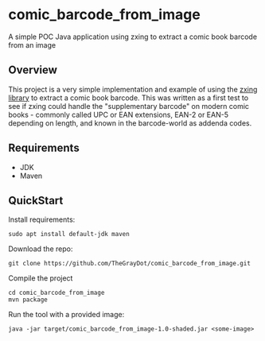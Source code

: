# comic_barcode_from_image

A simple POC Java application using zxing to extract a comic book barcode from an image

## Overview

This project is a very simple implementation and example of using the [zxing library](https://github.com/zxing/zxing) to extract a comic book barcode. This was written as a first test to see if zxing could handle the "supplementary barcode" on modern comic books - commonly called UPC or EAN extensions, EAN-2 or EAN-5 depending on length, and known in the barcode-world as addenda codes.

## Requirements

- JDK
- Maven

## QuickStart

Install requirements:

```
sudo apt install default-jdk maven
```

Download the repo:

```
git clone https://github.com/TheGrayDot/comic_barcode_from_image.git
```

Compile the project

```
cd comic_barcode_from_image
mvn package
```

Run the tool with a provided image:


```
java -jar target/comic_barcode_from_image-1.0-shaded.jar <some-image> 
```

